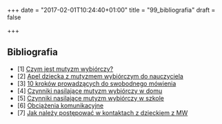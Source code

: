 +++
date = "2017-02-01T10:24:40+01:00"
title = "99_bibliografia"
draft = false

+++

Bibliografia
------------

* [1] [Czym jest mutyzm wybiórczy?](http://www.mutyzm.org.pl/czym-jest-mutyzm/)
* [2] [Apel dziecka z mutyzmem wybiórczym do nauczyciela](http://www.mutyzm.org.pl/wp-content/uploads/2016/11/Apel-dziecka-z-MW-do-nauczyciela.pdf)
* [3] [10 kroków prowadzących do swobodnego mówienia](http://www.mutyzm.org.pl/10-krokow-prowadzacych-do-swobodnego-mowienia/)
* [4] [Czynniki nasilające mutyzm wybiórczy w domu](http://www.mutyzm.org.pl/czynniki-nasilajace-mutyzm-wybiorczy-dom/)
* [5] [Czynniki nasilające mutyzm wybiórczy w szkole](http://www.mutyzm.org.pl/czynniki-nasilajace-mutyzm-wybiorczy-szkola/)
* [6] [Obciążenia komunikacyjne](http://www.mutyzm.org.pl/wp-content/uploads/2016/11/MJ-Obciazenie-komunikacyjne.pdf)
* [7] [Jak należy postępować w kontaktach z dzieckiem z MW](https://www.youtube.com/watch?v=umkK9eBjSmw)
